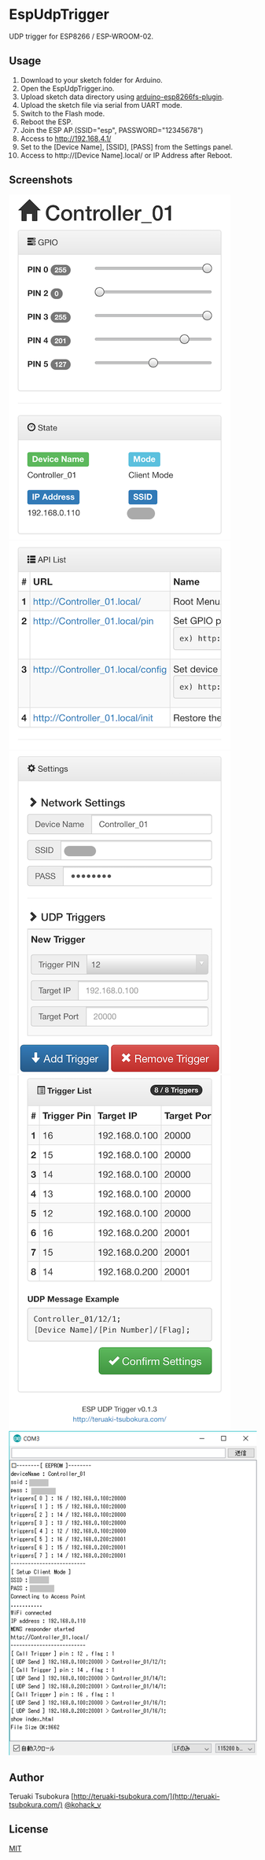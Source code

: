# EspUdpTrigger
UDP trigger for ESP8266 / ESP-WROOM-02.

## Usage

1. Download to your sketch folder for Arduino.
2. Open the EspUdpTrigger.ino.
3. Upload sketch data directory using [arduino-esp8266fs-plugin](https://github.com/esp8266/arduino-esp8266fs-plugin).
4. Upload the sketch file via serial from UART mode.
5. Switch to the Flash mode.
6. Reboot the ESP.
7. Join the ESP AP.(SSID="esp", PASSWORD="12345678")
8. Access to http://192.168.4.1/
9. Set to the [Device Name], [SSID], [PASS] from the Settings panel.
10. Access to http://[Device Name].local/ or IP Address after Reboot.


## Screenshots
![Screenshot01](https://github.com/TsubokuLab/EspUdpTrigger/blob/master/screenshot/esp_udp_01.png)
![Screenshot02](https://github.com/TsubokuLab/EspUdpTrigger/blob/master/screenshot/esp_udp_02.png)
![Screenshot03](https://github.com/TsubokuLab/EspUdpTrigger/blob/master/screenshot/esp_udp_03.png)
![Screenshot04](https://github.com/TsubokuLab/EspUdpTrigger/blob/master/screenshot/esp_udp_04.png)
![Screenshot04](https://github.com/TsubokuLab/EspUdpTrigger/blob/master/screenshot/esp_udp_05.png)

## Author

Teruaki Tsubokura [http://teruaki-tsubokura.com/](http://teruaki-tsubokura.com/)
[@kohack_v](https://twitter.com/kohack_v)

## License

[MIT](https://mit-license.org/)